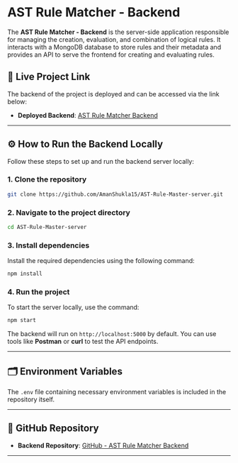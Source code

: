 
# AST Rule Matcher - Backend

The **AST Rule Matcher - Backend** is the server-side application responsible for managing the creation, evaluation, and combination of logical rules. It interacts with a MongoDB database to store rules and their metadata and provides an API to serve the frontend for creating and evaluating rules.

## 🚀 Live Project Link

The backend of the project is deployed and can be accessed via the link below:

- **Deployed Backend**: [AST Rule Matcher Backend](https://astrulematcher-frontend.onrender.com/)

---

## ⚙️ How to Run the Backend Locally

Follow these steps to set up and run the backend server locally:

### 1. Clone the repository
```bash
git clone https://github.com/AmanShukla15/AST-Rule-Master-server.git
```

### 2. Navigate to the project directory
```bash
cd AST-Rule-Master-server
```

### 3. Install dependencies
Install the required dependencies using the following command:
```bash
npm install
```

### 4. Run the project
To start the server locally, use the command:
```bash
npm start
```

The backend will run on `http://localhost:5000` by default. You can use tools like **Postman** or **curl** to test the API endpoints.

---

## 🗂️ **Environment Variables**

The `.env` file containing necessary environment variables is included in the repository itself.

---

## 📂 GitHub Repository

- **Backend Repository**: [GitHub - AST Rule Matcher Backend](https://github.com/AmanShukla15/AST-Rule-Master-server)

---
